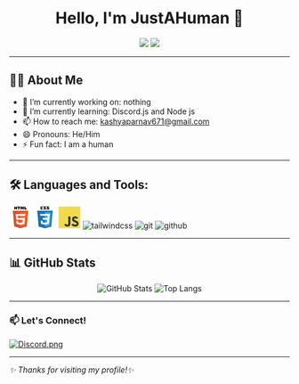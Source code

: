 <h1 align="center">Hello, I'm JustAHuman 👋</h1>

<p align="center">
  <a href="https://github.com/JustAHuman14"><img src="https://img.shields.io/github/followers/JustAHuman14?label=Follow&style=social"></a>
  <a href="mailto:kashyaparnav671@gmail.com"><img src="https://img.shields.io/badge/Email-me-blue?style=flat&logo=gmail"></a>
</p>

---

<h2>👨‍💻 About Me</h2>

- 🔭 I’m currently working on: nothing
- 🌱 I’m currently learning: Discord.js and Node js
- 📫 How to reach me: [kashyaparnav671@gmail.com](mailto:kashyaparnav671@gmail.com)
- 😄 Pronouns: He/Him
- ⚡ Fun fact: I am a human

---

<h2>🛠️ Languages and Tools:</h2>

<p>
  <img src="https://raw.githubusercontent.com/devicons/devicon/master/icons/html5/html5-original-wordmark.svg" alt="html5" width="40" height="40"/>
  <img src="https://raw.githubusercontent.com/devicons/devicon/master/icons/css3/css3-original-wordmark.svg" alt="css3" width="40" height="40"/>
  <img src="https://raw.githubusercontent.com/devicons/devicon/master/icons/javascript/javascript-original.svg" alt="javascript" width="40" height="40"/>
  <img src="https://img.icons8.com/?size=48&id=x7XMNGh2vdqA&format=png" alt="tailwindcss" width="40" height="40"/>
  <img src="https://img.icons8.com/?size=48&id=20906&format=png" alt="git" width="40" height="40"/>
  <img src="https://img.icons8.com/?size=64&id=3tC9EQumUAuq&format=png" alt="github" width="40" height="40" />
</p>

---

<h2>📊 GitHub Stats</h2>

<p align="center">
  <img src="https://github-readme-stats.vercel.app/api?username=JustAHuman14&show_icons=true&theme=radical" alt="GitHub Stats" height="180"/>
  <img src="https://github-readme-stats.vercel.app/api/top-langs/?username=JustAHuman14&layout=compact&theme=radical" alt="Top Langs" height="180"/>
</p>

---

### 📫 Let's Connect!

<a href="https://discord.com/users/1320731020953391136" target="_blank"><img align="center" src="https://raw.githubusercontent.com/rahuldkjain/github-profile-readme-generator/master/src/images/icons/Social/discord.svg" alt="Discord.png" height="50"/></a>

---

_✨ Thanks for visiting my profile!✨_
